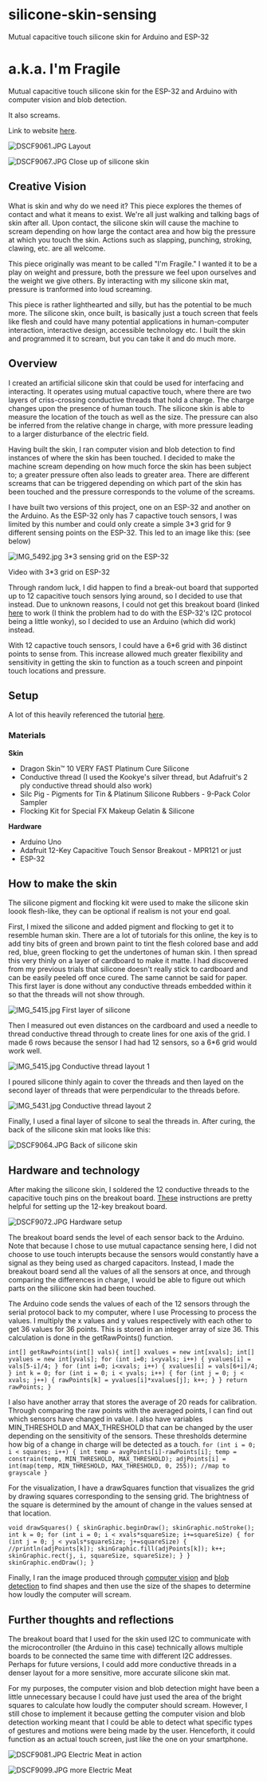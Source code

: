 # silicone-skin-sensing
Mutual capacitive touch silicone skin for Arduino and ESP-32 

# a.k.a. I'm Fragile
Mutual capacitive touch silicone skin for the ESP-32 and Arduino with computer vision and blob detection.

It also screams.

Link to website [here](https://samiam2000.github.io/MeMakey/general/2023/05/09/electric-meat.html).


![DSCF9061.JPG](/pics/DSCF9061.JPG)
Layout

![DSCF9067.JPG](/pics/DSCF9067.JPG)
Close up of silicone skin

## Creative Vision
What is skin and why do we need it? This piece explores the themes of contact and what it means to exist. We're all just walking and talking bags of skin after all. Upon contact, the silicone skin will cause the machine to scream depending on how large the contact area and how big the pressure at which you touch the skin. Actions such as slapping, punching, stroking, clawing, etc. are all welcome.

This piece originally was meant to be called "I'm Fragile." I wanted it to be a play on weight and pressure, both the pressure we feel upon ourselves and the weight we give others. By interacting with my silicone skin mat, pressure is tranformed into loud screaming.

This piece is rather lighthearted and silly, but has the potential to be much more. The silicone skin, once built, is basically just a touch screen that feels like flesh and could have many potential applications in human-computer interaction, interactive design, accessible technology etc. I built the skin and programmed it to scream, but you can take it and do much more.

## Overview
I created an artificial silicone skin that could be used for interfacing and interacting. It operates using mutual capactive touch, where there are two layers of criss-crossing conductive threads that hold a charge. The charge changes upon the presence of human touch. The silicone skin is able to measure the location of the touch as well as the size. The pressure can also be inferred from the relative change in charge, with more pressure leading to a larger disturbance of the electric field.

Having built the skin, I ran computer vision and blob detection to find instances of where the skin has been touched. I decided to make the machine scream depending on how much force the skin has been subject to; a greater pressure often also leads to greater area. There are different screams that can be triggered depending on which part of the skin has been touched and the pressure corresponds to the volume of the screams. 

I have built two versions of this project, one on an ESP-32 and another on the Arduino. As the ESP-32 only has 7 capactive touch sensors, I was limited by this number and could only create a simple 3*3 grid for 9 different sensing points on the ESP-32. This led to an image like this: (see below)

![IMG_5492.jpg](/pics/IMG_5492.jpg)
3*3 sensing grid on the ESP-32

Video with 3*3 grid on ESP-32

Through random luck, I did happen to find a break-out board that supported up to 12 capacitive touch sensors lying around, so I decided to use that instead. Due to unknown reasons, I could not get this breakout board (linked [here](https://www.adafruit.com/product/1982) to work (I think the problem had to do with the ESP-32's I2C protocol being a little wonky), so I decided to use an Arduino (which did work) instead.

With 12 capactive touch sensors, I could have a 6*6 grid with 36 distinct points to sense from. This increase allowed much greater flexibility and sensitivity in getting the skin to function as a touch screen and pinpoint touch locations and pressure.

## Setup
A lot of this heavily referenced the tutorial [here](https://marcteyssier.com/projects/skin-on/). 
### Materials
**Skin** 
- Dragon Skin™ 10 VERY FAST Platinum Cure Silicone 
- Conductive thread (I used the Kookye's silver thread, but Adafruit's 2 ply conductive thread should also work)
- Silc Pig - Pigments for Tin & Platinum Silicone Rubbers - 9-Pack Color Sampler
- Flocking Kit for Special FX Makeup Gelatin & Silicone

**Hardware** 
- Arduino Uno 
- Adafruit 12-Key Capacitive Touch Sensor Breakout - MPR121
 or just
- ESP-32


## How to make the skin
The silicone pigment and flocking kit were used to make the silicone skin loook flesh-like, they can be optional if realism is not your end goal.

First, I mixed the silicone and added pigment and flocking to get it to resemble human skin. There are a lot of tutorials for this online, the key is to add tiny bits of green and brown paint to tint the flesh colored base and add red, blue, green flocking to get the undertones of human skin. I then spread this very thinly on a layer of cardboard to make it matte. I had discovered from my previous trials that silicone doesn't really stick to cardboard and can be easily peeled off once cured. The same cannot be said for paper. This first layer is done without any conductive threads embedded within it so that the threads will not show through.

![IMG_5415.jpg](/pics/IMG_5415.jpg)
First layer of silicone

Then I measured out even distances on the cardboard and used a needle to thread conductive thread through to create lines for one axis of the grid. I made 6 rows because the sensor I had had 12 sensors, so a 6*6 grid would work well.

![IMG_5415.jpg](/pics/IMG_5428.jpg)
Conductive thread layout 1

I poured silicone thinly again to cover the threads and then layed on the second layer of threads that were perpendicular to the threads before.

![IMG_5431.jpg](/pics/IMG_5431.jpg)
Conductive thread layout 2

Finally, I used a final layer of silcone to seal the threads in. After curing, the back of the silicone skin mat looks like this:

![DSCF9064.JPG](/pics/DSCF9064.JPG)
Back of silicone skin

## Hardware and technology
After making the silicone skin, I soldered the 12 conductive threads to the capacitive touch pins on the breakout board. [These](https://learn.adafruit.com/adafruit-mpr121-12-key-capacitive-touch-sensor-breakout-tutorial/wiring) instructions are pretty helpful for setting up the 12-key breakout board.

![DSCF9072.JPG](/pics/DSCF9072.JPG)
Hardware setup

The breakout board sends the level of each sensor back to the Arduino. Note that because I chose to use mutual capactance sensing here, I did not choose to use touch interupts because the sensors would constantly have a signal as they being used as charged capacitors. Instead, I made the breakout board send all the values of all the sensors at once, and through comparing the differences in charge, I would be able to figure out which parts on the siliicone skin had been touched. 

The Arduino code sends the values of each of the 12 sensors through the serial protocol back to my computer, where I use Processing to process the values. I multiply the x values and y values respectively with each other to get 36 values for 36 points. This is stored in an integer array of size 36. This calculation is done in the getRawPoints() function.

`
int[] getRawPoints(int[] vals){
  int[] xvalues = new int[xvals];
    int[] yvalues = new int[yvals];
    for (int i=0; i<yvals; i++) {
      yvalues[i] = vals[5-i]/4;
    }
    for (int i=0; i<xvals; i++) {
      xvalues[i] = vals[6+i]/4;
    }
    int k = 0;
    for (int i = 0; i < yvals; i++) {
      for (int j = 0; j < xvals; j++) {
        rawPoints[k] = yvalues[i]*xvalues[j];
        k++;
      }
    }
    return rawPoints;
}
`

I also have another array that stores the average of 20 reads for calibration. Through comparing the raw points with the averaged points, I can find out which sensors have changed in value. I also have variables MIN_THRESHOLD and MAX_THRESHOLD that can be changed by the user depending on the sensitivity of the sensors. These thresholds determine how big of a change in charge will be detected as a touch.
`
  for (int i = 0; i < squares; i++) {
    int temp = avgPoints[i]-rawPoints[i];
    temp = constrain(temp, MIN_THRESHOLD, MAX_THRESHOLD);
    adjPoints[i] = int(map(temp, MIN_THRESHOLD, MAX_THRESHOLD, 0, 255)); //map to grayscale
  }
`

For the visualization, I have a drawSquares function that visualizes the grid by drawing squares corresponding to the sensing grid. The brightness of the square is determined by the amount of change in the values sensed at that location.

`void drawSquares() {
  skinGraphic.beginDraw();
  skinGraphic.noStroke();
  int k = 0;
  for (int i = 0; i < xvals*squareSize; i+=squareSize) {
    for (int j = 0; j < yvals*squareSize; j+=squareSize) {
      //println(adjPoints[k]);
      skinGraphic.fill(adjPoints[k]);
      k++;
      skinGraphic.rect(j, i, squareSize, squareSize);
    }
  }
  skinGraphic.endDraw();
}`

Finally, I ran the image produced through [computer vision](https://github.com/atduskgreg/opencv-processing) and [blob detection](http://www.v3ga.net/processing/BlobDetection/) to find shapes and then use the size of the shapes to determine how loudly the computer will scream.

## Further thoughts and reflections
The breakout board that I used for the skin used I2C to communicate with the microcontroller (the Arduino in this case) technically allows multiple boards to be connected the same time with different I2C addresses. Perhaps for future versions, I could add more conductive threads in a denser layout for a more sensitive, more accurate silicone skin mat.

For my purposes, the computer vision and blob detection might have been a little unnecessary because I could have just used the area of the bright squares to calculate how loudly the computer should scream. However, I still chose to implement it because getting the computer vision and blob detection working meant that I could be able to detect what specific types of gestures and motions were being made by the user. Henceforth, it could function as an actual touch screen, just like the one on your smartphone.

![DSCF9081.JPG](/pics/DSCF9081.JPG)
Electric Meat in action

![DSCF9099.JPG](/pics/DSCF9099.JPG)
more Electric Meat
